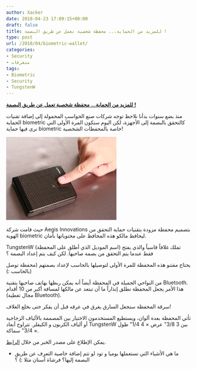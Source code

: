 ```yaml
---
author: Xacker
date: 2010-04-23 17:09:15+00:00
draft: false
title: للمزيد من الحماية... محفظة شخصية تعمل عن طريق البصمة !
type: post
url: /2010/04/biometric-wallet/
categories:
- Security
- متفرقات
tags:
- Biometric
- Security
- TungstenW
---
```


[**للمزيد من الحماية... محفظة شخصية تعمل عن طريق البصمة !**](https://www.it-scoop.com/2010/04/biometric-wallet/)


منذ بضع سنوات بدأنا نلاحظ توجه شركات صنع الحواسب المحمولة إلى إضافة تقنيات الحماية biometric كالتحقق بالبصمة إلى الأجهزة، لكن اليوم ستكون المرة الأولى التي نرى فيها حماية biometric خاصة بالمحفظات الشخصية!


[![](Wallet-Hand.jpg)
](https://www.it-scoop.com/2010/04/biometric-wallet/)


حيث قامت شركة Aegis Innovations بتصميم محفظة مزودة بتقنيات حماية التحقق من الهوية biometric ليحافظ مالكو هذه المحافظ على محتوياتها بأمان.

TungstenW (اسم الموديل الذي أطلق على المحفظة) تملك غلافاً قاسياً والذي يفتح فقط عندما يتم التحقق من بصمة صاحبها. لكن كيف يتم إعداد البصمة ؟

يحتاج مقتنو هذه المحفظة للمرة الأولى لتوصيلها بالحاسب لإعداد بصمتهم (محفظة توصل بالحاسب :))

من النواحي الجميلة في المحفظة أيضاً أنه يمكن ربطها بهاتف صاحبها بتقنية Bluetooth. هذا الأمر يجعل المحفظة تطلق إنذاراً ما أن تبتعد عن مالكها لمسافة أكبر من 10 أقدام (مجال تغطية Bluetooth).

سرقة المحفظة ستجعل السارق يغرق في عرقه قبل أن يفكر حتى بخلع الغلاف!

تأتي المحفظة بعدة ألوان، ويستطيع المستخدمون الاختيار بين المصممة بالألياف الزجاجية أو ألياف الكربون و الكيفلر. تتراوح أبعاد TungstenW بين 3 3/8" عرض × 4 1/4" طول × 3/4" سماكة.

يمكن الإطلاع على مصدر الخبر من خلال [الرابط](http://www.mydigitallife.info/2010/04/23/biometric-wallet-for-added-security/).

- ما هي الأشياء التي نستعملها يوميا و تود لو تتم إضافة خاصية التعرف عن طريق البصمة إليها؟ فرشاة أسنان مثلا :) ؟
